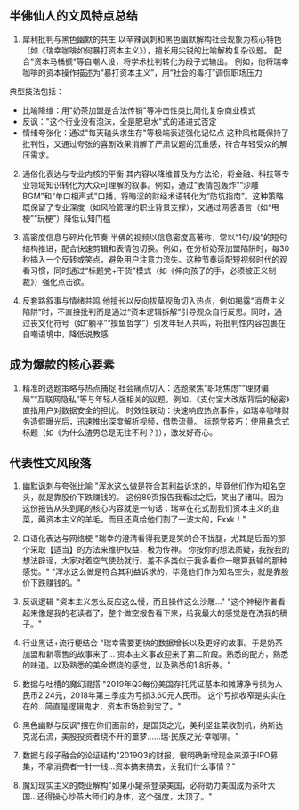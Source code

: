 ## 半佛仙人的文风特点总结
1. 犀利批判与黑色幽默的共生
以辛辣讽刺和黑色幽默解构社会现象为核心特色（如《瑞幸咖啡如何暴打资本主义》），擅长用尖锐的比喻解构复杂议题。
配合"资本马桶搋"等自嘲人设，将学术批判转化为段子式输出。
例如，他将瑞幸咖啡的资本操作描述为“暴打资本主义”，用“社会的毒打”调侃职场压力

典型技法包括：
- 比喻降维：用"奶茶加盟是合法传销"等冲击性类比简化复杂商业模式
- 反讽："这个行业没有泡沫，全是肥皂水"式的递进式否定
- 情绪夸张化：通过"每天磕头求生存"等极端表述强化记忆点
这种风格既保持了批判性，又通过夸张的喜剧效果消解了严肃议题的沉重感，符合年轻受众的解压需求。

2. 通俗化表达与专业内核的平衡
其内容以降维普及为方法论，将金融、科技等专业领域知识转化为大众可理解的叙事。例如，通过“表情包轰炸”“沙雕BGM”和“单口相声式”口播，将晦涩的财经术语转化为“防坑指南”。这种策略既保留了专业深度（如风险管理的职业背景支撑），又通过网感语言（如“甩梗”“玩梗”）降低认知门槛

3. 高密度信息与碎片化节奏
半佛的视频以信息密度高著称，常以“1句/段”的短句结构推进，配合快速剪辑和表情包切换。例如，在分析奶茶加盟陷阱时，每30秒插入一个反转或笑点，避免用户注意力流失。这种节奏适配短视频时代的观看习惯，同时通过“标题党+干货”模式（如《伸向孩子的手，必须被正义制裁》）强化点击欲。

4. 反套路叙事与情绪共鸣
他擅长以反向拔草视角切入热点，例如揭露“消费主义陷阱”时，不直接批判而是通过“资本逻辑拆解”引导观众自行反思。同时，通过丧文化符号（如“躺平”“摸鱼哲学”）引发年轻人共鸣，将批判性内容包裹在自嘲语境中，降低说教感

## 成为爆款的核心要素
1. 精准的选题策略与热点捕捉
社会痛点切入：选题聚焦“职场焦虑”“理财骗局”“互联网隐私”等与年轻人强相关的议题。例如，《支付宝大改版背后的秘密》直指用户对数据安全的担忧。
时效性联动：快速响应热点事件，如瑞幸咖啡财务造假曝光后，迅速推出深度解析视频，借势流量。
标题党技巧：使用悬念式标题（如《为什么渣男总是无往不利？》），激发好奇心。

## 代表性文风段落
1. 幽默讽刺与夸张比喻
"浑水这么做是符合其利益诉求的，毕竟他们作为知名空头，就是靠股价下跌赚钱的。
这份89页报告我看过之后，笑出了猪叫。因为这份报告从头到尾的核心内容就是一句话：瑞幸在花式割我们资本主义的韭菜，薅资本主义的羊毛，而且还真给他们割了一波大的，Fxxk！"

2. 口语化表达与网络梗
"瑞幸的澄清看得我更是笑的合不拢腿，尤其是后面的那个采取【适当】的方法来维护权益，极为传神。
你按你的想法质疑，我按我的想法辟谣，大家对着空气使劲就行。差不多类似于我多看你一眼算我输的那种感觉。"
"浑水这么做是符合其利益诉求的，毕竟他们作为知名空头，就是靠股价下跌赚钱的。"

3. 反讽逻辑
"资本主义怎么反应这么慢，而且操作这么沙雕..."
"这个神秘作者看起来像是我的老读者了，整个做空报告看下来，给我最大的感觉是在洗我的稿子。"

4. 行业黑话+流行梗结合
"瑞幸需要更快的数据增长以及更好的故事。于是奶茶加盟和新零售的故事来了...
资本主义事故迎来了第二阶段。熟悉的配方，熟悉的味道。以及熟悉的美金燃烧的感觉，以及熟悉的1.8折券。"

5. 数据与吐槽的魔幻混搭
"2019年Q3每份美国存托凭证基本和摊薄净亏损为人民币2.24元，2018年第三季度为亏损3.60元人民币。
这个亏损收窄是实实在在的...简直是逻辑鬼才，资本市场捡到宝了。"

6. ​黑色幽默与反讽​
"摆在你们面前的，是国货之光，美利坚韭菜收割机，纳斯达克泥石流，美股投资者绕不开的噩梦……瑞·民族之光·幸咖啡。"

7. 数据与段子融合的论证结构​
"2019Q3的财报，很明确新增现金来源于IPO募集，不拿消费者一针一线…资本搞来搞去，关我们什么事情？"

8. 魔幻现实主义的商业解构​
"如果小罐茶登录美国，必将助力美国成为茶叶大国…还得操心炒茶大师们的身体，这个强度，太顶了。"

